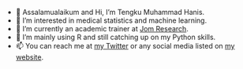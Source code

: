 - 👋 Assalamualaikum and Hi, I’m Tengku Muhammad Hanis.
- 👀 I’m interested in medical statistics and machine learning.
- 🌱 I’m currently an academic trainer at [Jom Research](jomresearch.netlify.app).
- 💞️ I’m mainly using R and still catching up on my Python skills.
- 📫 You can reach me at [my Twitter](https://twitter.com/tmhanis) or any social media listed on [my website](https://tengkuhanis.netlify.app/).

<!---
tengku-hanis/tengku-hanis is a ✨ special ✨ repository because its `README.md` (this file) appears on your GitHub profile.
You can click the Preview link to take a look at your changes.
--->
